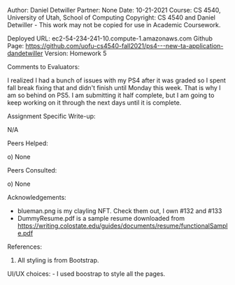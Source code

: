 ﻿Author:    Daniel Detwiller
Partner:   None
Date:      10-21-2021
Course:    CS 4540, University of Utah, School of Computing
Copyright: CS 4540 and Daniel Detwiller - This work may not be copied for use in Academic Coursework.

Deployed URL:  ec2-54-234-241-10.compute-1.amazonaws.com
Github Page:   https://github.com/uofu-cs4540-fall2021/ps4---new-ta-application-dandetwiller
Version: Homework 5

Comments to Evaluators:

  I realized I had a bunch of issues with my PS4 after it was graded so I spent fall break fixing that and didn't finish
  until Monday this week. That is why I am so behind on PS5. I am submitting it half complete, but I am going to keep working on it through
  the next days until it is complete.

Assignment Specific Write-up:

  N/A

Peers Helped:

  o) None

Peers Consulted:

   o) None

Acknowledgements:
   - blueman.png is my clayling NFT. Check them out, I own #132 and #133
   - DummyResume.pdf is a sample resume downloaded from https://writing.colostate.edu/guides/documents/resume/functionalSample.pdf

References:

   1. All styling is from Bootstrap.

UI/UX choices:
	- I used boostrap to style all the pages.